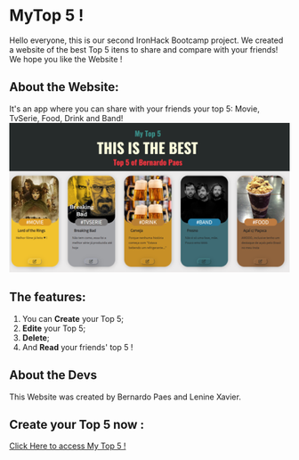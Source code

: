 # MyTop 5 !

Hello everyone, this is our second IronHack Bootcamp project. We created a website of the best Top 5 itens to share and compare with your friends! We hope you like the Website ! 

## About the Website:


It's an app where you can share with your friends your top 5: Movie, TvSerie, Food, Drink and Band!
<img  src='./src/Components/images/myTop5ber.png'/>


##  The features:

 1. You can **Create** your Top 5;
 2. **Edite** your Top 5;
 3. **Delete**;
 4. And **Read** your friends' top 5 !

## About the Devs

This Website was created by Bernardo Paes and Lenine Xavier.


## Create your Top  5 now :

[Click Here to access My Top 5 !](https://mytop5.netlify.app/)